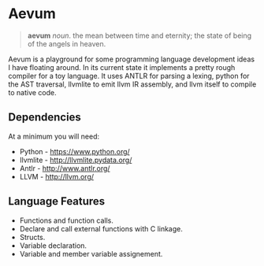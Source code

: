 # Aevum

> **aevum** *noun*. the mean between time and eternity; the state of being of the angels in heaven.

Aevum is a playground for some programming language development ideas I have floating around. In its current state it implements a pretty rough compiler for a toy language. It uses ANTLR for parsing a lexing, python for the AST traversal, llvmlite to emit llvm IR assembly, and llvm itself to compile to native code.

## Dependencies

At a minimum you will need:

* Python - https://www.python.org/
* llvmlite - http://llvmlite.pydata.org/
* Antlr - http://www.antlr.org/
* LLVM - http://llvm.org/

## Language Features

* Functions and function calls.
* Declare and call external functions with C linkage.
* Structs.
* Variable declaration.
* Variable and member variable assignement.
